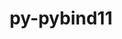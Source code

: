---
title: "py-pybind11"
layout: cache
categories: [package, develop-2023-11-26]
meta: {"versions": ["2.10.1", "2.11.0", "2.11.1"], "compilers": ["apple-clang@=15.0.0", "gcc@=11.1.0", "gcc@=11.3.0", "gcc@=11.4.0", "gcc@=12.3.0", "gcc@=7.5.0", "gcc@=9.4.0", "oneapi@=2023.2.0"], "oss": ["ubuntu18.04", "ubuntu20.04", "ubuntu22.04", "ventura"], "platforms": ["darwin", "linux"], "targets": ["aarch64", "neoverse_v1", "ppc64le", "x86_64_v3"], "stacks": ["data-vis-sdk", "e4s", "e4s-neoverse_v1", "e4s-oneapi", "e4s-power", "e4s-rocm-external", "ml-darwin-aarch64-mps", "ml-linux-x86_64-cpu", "ml-linux-x86_64-cuda", "ml-linux-x86_64-rocm", "radiuss", "root", "tutorial"], "num_specs": 30, "num_specs_by_stack": {"root": 30, "ml-darwin-aarch64-mps": 3, "e4s-neoverse_v1": 4, "radiuss": 1, "e4s-power": 4, "data-vis-sdk": 1, "e4s": 5, "e4s-rocm-external": 1, "e4s-oneapi": 5, "ml-linux-x86_64-cpu": 6, "ml-linux-x86_64-rocm": 6, "ml-linux-x86_64-cuda": 6, "tutorial": 1}}
spec_details: [{"hash": "filvboofcn342qrudbioakmmomhai6h4", "compiler": "apple-clang@=15.0.0", "versions": ["2.11.0"], "os": "ventura", "platform": "darwin", "target": "aarch64", "variants": ["build_system=cmake", "build_type=Release", "generator=ninja", "~ipo"], "stacks": ["root", "ml-darwin-aarch64-mps"], "size": "-", "tarball": "https://binaries.spack.io/releases/develop-2023-11-26/build_cache/darwin-ventura-aarch64/apple-clang-15.0.0/py-pybind11-2.11.0/darwin-ventura-aarch64-apple-clang-15.0.0-py-pybind11-2.11.0-filvboofcn342qrudbioakmmomhai6h4.spack"}, {"hash": "fftnso4uefjuypnzh4u34v6ch2zjdatn", "compiler": "apple-clang@=15.0.0", "versions": ["2.10.1"], "os": "ventura", "platform": "darwin", "target": "aarch64", "variants": ["build_system=cmake", "build_type=Release", "generator=ninja", "~ipo"], "stacks": ["root", "ml-darwin-aarch64-mps"], "size": "-", "tarball": "https://binaries.spack.io/releases/develop-2023-11-26/build_cache/darwin-ventura-aarch64/apple-clang-15.0.0/py-pybind11-2.10.1/darwin-ventura-aarch64-apple-clang-15.0.0-py-pybind11-2.10.1-fftnso4uefjuypnzh4u34v6ch2zjdatn.spack"}, {"hash": "ckaygiqsgrvtjzwcfy4sqxls34nwagyl", "compiler": "apple-clang@=15.0.0", "versions": ["2.11.0"], "os": "ventura", "platform": "darwin", "target": "aarch64", "variants": ["build_system=cmake", "build_type=Release", "generator=ninja", "~ipo"], "stacks": ["root", "ml-darwin-aarch64-mps"], "size": "-", "tarball": "https://binaries.spack.io/releases/develop-2023-11-26/build_cache/darwin-ventura-aarch64/apple-clang-15.0.0/py-pybind11-2.11.0/darwin-ventura-aarch64-apple-clang-15.0.0-py-pybind11-2.11.0-ckaygiqsgrvtjzwcfy4sqxls34nwagyl.spack"}, {"hash": "fltw4age3e32veacwfl7liopfjhrungu", "compiler": "gcc@=11.4.0", "versions": ["2.11.1"], "os": "ubuntu20.04", "platform": "linux", "target": "neoverse_v1", "variants": ["build_system=cmake", "build_type=Release", "generator=ninja", "~ipo"], "stacks": ["root", "e4s-neoverse_v1"], "size": "-", "tarball": "https://binaries.spack.io/releases/develop-2023-11-26/build_cache/linux-ubuntu20.04-neoverse_v1/gcc-11.4.0/py-pybind11-2.11.1/linux-ubuntu20.04-neoverse_v1-gcc-11.4.0-py-pybind11-2.11.1-fltw4age3e32veacwfl7liopfjhrungu.spack"}, {"hash": "wle5432ktoxulhua3g25bbpsc2bwwrzx", "compiler": "gcc@=7.5.0", "versions": ["2.11.1"], "os": "ubuntu18.04", "platform": "linux", "target": "x86_64_v3", "variants": ["build_system=cmake", "build_type=Release", "generator=ninja", "~ipo"], "stacks": ["root", "radiuss"], "size": "-", "tarball": "https://binaries.spack.io/releases/develop-2023-11-26/build_cache/linux-ubuntu18.04-x86_64_v3/gcc-7.5.0/py-pybind11-2.11.1/linux-ubuntu18.04-x86_64_v3-gcc-7.5.0-py-pybind11-2.11.1-wle5432ktoxulhua3g25bbpsc2bwwrzx.spack"}, {"hash": "4if2ibjcijky3z67j5s6ru7aehqaoj2w", "compiler": "gcc@=11.4.0", "versions": ["2.11.0"], "os": "ubuntu20.04", "platform": "linux", "target": "neoverse_v1", "variants": ["build_system=cmake", "build_type=Release", "generator=ninja", "~ipo"], "stacks": ["root", "e4s-neoverse_v1"], "size": "-", "tarball": "https://binaries.spack.io/releases/develop-2023-11-26/build_cache/linux-ubuntu20.04-neoverse_v1/gcc-11.4.0/py-pybind11-2.11.0/linux-ubuntu20.04-neoverse_v1-gcc-11.4.0-py-pybind11-2.11.0-4if2ibjcijky3z67j5s6ru7aehqaoj2w.spack"}, {"hash": "mrubkglh67wg73tjjzcfjt4zepfxjt44", "compiler": "gcc@=11.4.0", "versions": ["2.11.0"], "os": "ubuntu20.04", "platform": "linux", "target": "neoverse_v1", "variants": ["build_system=cmake", "build_type=Release", "generator=ninja", "~ipo"], "stacks": ["root", "e4s-neoverse_v1"], "size": "-", "tarball": "https://binaries.spack.io/releases/develop-2023-11-26/build_cache/linux-ubuntu20.04-neoverse_v1/gcc-11.4.0/py-pybind11-2.11.0/linux-ubuntu20.04-neoverse_v1-gcc-11.4.0-py-pybind11-2.11.0-mrubkglh67wg73tjjzcfjt4zepfxjt44.spack"}, {"hash": "mciir5zani247bcxgtjiq5nb4dj2qruy", "compiler": "gcc@=11.4.0", "versions": ["2.11.0"], "os": "ubuntu20.04", "platform": "linux", "target": "neoverse_v1", "variants": ["build_system=cmake", "build_type=Release", "generator=ninja", "~ipo"], "stacks": ["root", "e4s-neoverse_v1"], "size": "-", "tarball": "https://binaries.spack.io/releases/develop-2023-11-26/build_cache/linux-ubuntu20.04-neoverse_v1/gcc-11.4.0/py-pybind11-2.11.0/linux-ubuntu20.04-neoverse_v1-gcc-11.4.0-py-pybind11-2.11.0-mciir5zani247bcxgtjiq5nb4dj2qruy.spack"}, {"hash": "pfah57e3i2aafhfm65e462ihg5r6c37v", "compiler": "gcc@=9.4.0", "versions": ["2.11.1"], "os": "ubuntu20.04", "platform": "linux", "target": "ppc64le", "variants": ["build_system=cmake", "build_type=Release", "generator=ninja", "~ipo"], "stacks": ["root", "e4s-power"], "size": "-", "tarball": "https://binaries.spack.io/releases/develop-2023-11-26/build_cache/linux-ubuntu20.04-ppc64le/gcc-9.4.0/py-pybind11-2.11.1/linux-ubuntu20.04-ppc64le-gcc-9.4.0-py-pybind11-2.11.1-pfah57e3i2aafhfm65e462ihg5r6c37v.spack"}, {"hash": "4vqi4b34q2xmo36nn32ku2z2otm7lijr", "compiler": "gcc@=9.4.0", "versions": ["2.11.0"], "os": "ubuntu20.04", "platform": "linux", "target": "ppc64le", "variants": ["build_system=cmake", "build_type=Release", "generator=ninja", "~ipo"], "stacks": ["root", "e4s-power"], "size": "-", "tarball": "https://binaries.spack.io/releases/develop-2023-11-26/build_cache/linux-ubuntu20.04-ppc64le/gcc-9.4.0/py-pybind11-2.11.0/linux-ubuntu20.04-ppc64le-gcc-9.4.0-py-pybind11-2.11.0-4vqi4b34q2xmo36nn32ku2z2otm7lijr.spack"}, {"hash": "bymuknbihok2oe37d4vi6qt6zvexfbds", "compiler": "gcc@=9.4.0", "versions": ["2.11.0"], "os": "ubuntu20.04", "platform": "linux", "target": "ppc64le", "variants": ["build_system=cmake", "build_type=Release", "generator=ninja", "~ipo"], "stacks": ["root", "e4s-power"], "size": "-", "tarball": "https://binaries.spack.io/releases/develop-2023-11-26/build_cache/linux-ubuntu20.04-ppc64le/gcc-9.4.0/py-pybind11-2.11.0/linux-ubuntu20.04-ppc64le-gcc-9.4.0-py-pybind11-2.11.0-bymuknbihok2oe37d4vi6qt6zvexfbds.spack"}, {"hash": "vxq7usrequ5f2vpcvatjsuug7y7sfj5g", "compiler": "gcc@=9.4.0", "versions": ["2.11.0"], "os": "ubuntu20.04", "platform": "linux", "target": "ppc64le", "variants": ["build_system=cmake", "build_type=Release", "generator=ninja", "~ipo"], "stacks": ["root", "e4s-power"], "size": "-", "tarball": "https://binaries.spack.io/releases/develop-2023-11-26/build_cache/linux-ubuntu20.04-ppc64le/gcc-9.4.0/py-pybind11-2.11.0/linux-ubuntu20.04-ppc64le-gcc-9.4.0-py-pybind11-2.11.0-vxq7usrequ5f2vpcvatjsuug7y7sfj5g.spack"}, {"hash": "j7tso23ftbbpgit6asrpqrvpomykiisk", "compiler": "gcc@=11.1.0", "versions": ["2.11.1"], "os": "ubuntu20.04", "platform": "linux", "target": "x86_64_v3", "variants": ["build_system=cmake", "build_type=Release", "generator=ninja", "~ipo"], "stacks": ["root", "data-vis-sdk"], "size": "-", "tarball": "https://binaries.spack.io/releases/develop-2023-11-26/build_cache/linux-ubuntu20.04-x86_64_v3/gcc-11.1.0/py-pybind11-2.11.1/linux-ubuntu20.04-x86_64_v3-gcc-11.1.0-py-pybind11-2.11.1-j7tso23ftbbpgit6asrpqrvpomykiisk.spack"}, {"hash": "ahrvntwpgeek2asgcuo2p2ms546cnl2v", "compiler": "gcc@=11.4.0", "versions": ["2.11.1"], "os": "ubuntu20.04", "platform": "linux", "target": "x86_64_v3", "variants": ["build_system=cmake", "build_type=Release", "generator=ninja", "~ipo"], "stacks": ["root", "e4s", "e4s-rocm-external"], "size": "-", "tarball": "https://binaries.spack.io/releases/develop-2023-11-26/build_cache/linux-ubuntu20.04-x86_64_v3/gcc-11.4.0/py-pybind11-2.11.1/linux-ubuntu20.04-x86_64_v3-gcc-11.4.0-py-pybind11-2.11.1-ahrvntwpgeek2asgcuo2p2ms546cnl2v.spack"}, {"hash": "agrq2edul6zf3mgdxcjpb653sgrjmngr", "compiler": "gcc@=11.4.0", "versions": ["2.11.1"], "os": "ubuntu20.04", "platform": "linux", "target": "x86_64_v3", "variants": ["build_system=cmake", "build_type=Release", "generator=ninja", "~ipo"], "stacks": ["root", "e4s"], "size": "-", "tarball": "https://binaries.spack.io/releases/develop-2023-11-26/build_cache/linux-ubuntu20.04-x86_64_v3/gcc-11.4.0/py-pybind11-2.11.1/linux-ubuntu20.04-x86_64_v3-gcc-11.4.0-py-pybind11-2.11.1-agrq2edul6zf3mgdxcjpb653sgrjmngr.spack"}, {"hash": "kkkzx7cdemdzn6ec7plz3dba33wp7wns", "compiler": "gcc@=11.4.0", "versions": ["2.11.0"], "os": "ubuntu20.04", "platform": "linux", "target": "x86_64_v3", "variants": ["build_system=cmake", "build_type=Release", "generator=ninja", "~ipo"], "stacks": ["root", "e4s"], "size": "-", "tarball": "https://binaries.spack.io/releases/develop-2023-11-26/build_cache/linux-ubuntu20.04-x86_64_v3/gcc-11.4.0/py-pybind11-2.11.0/linux-ubuntu20.04-x86_64_v3-gcc-11.4.0-py-pybind11-2.11.0-kkkzx7cdemdzn6ec7plz3dba33wp7wns.spack"}, {"hash": "2cmjtbfqww2q7df72cc3qyv2jgerwcxd", "compiler": "gcc@=11.4.0", "versions": ["2.11.0"], "os": "ubuntu20.04", "platform": "linux", "target": "x86_64_v3", "variants": ["build_system=cmake", "build_type=Release", "generator=ninja", "~ipo"], "stacks": ["root", "e4s"], "size": "-", "tarball": "https://binaries.spack.io/releases/develop-2023-11-26/build_cache/linux-ubuntu20.04-x86_64_v3/gcc-11.4.0/py-pybind11-2.11.0/linux-ubuntu20.04-x86_64_v3-gcc-11.4.0-py-pybind11-2.11.0-2cmjtbfqww2q7df72cc3qyv2jgerwcxd.spack"}, {"hash": "u53qb7ucjz7qimab4r2bdivcebzandyh", "compiler": "gcc@=11.4.0", "versions": ["2.11.0"], "os": "ubuntu20.04", "platform": "linux", "target": "x86_64_v3", "variants": ["build_system=cmake", "build_type=Release", "generator=ninja", "~ipo"], "stacks": ["root", "e4s"], "size": "-", "tarball": "https://binaries.spack.io/releases/develop-2023-11-26/build_cache/linux-ubuntu20.04-x86_64_v3/gcc-11.4.0/py-pybind11-2.11.0/linux-ubuntu20.04-x86_64_v3-gcc-11.4.0-py-pybind11-2.11.0-u53qb7ucjz7qimab4r2bdivcebzandyh.spack"}, {"hash": "f43d43khr36n2qnup6uqt3fyqm4lngg6", "compiler": "oneapi@=2023.2.0", "versions": ["2.11.1"], "os": "ubuntu20.04", "platform": "linux", "target": "x86_64_v3", "variants": ["build_system=cmake", "build_type=Release", "generator=ninja", "~ipo"], "stacks": ["e4s-oneapi", "root"], "size": "-", "tarball": "https://binaries.spack.io/releases/develop-2023-11-26/build_cache/linux-ubuntu20.04-x86_64_v3/oneapi-2023.2.0/py-pybind11-2.11.1/linux-ubuntu20.04-x86_64_v3-oneapi-2023.2.0-py-pybind11-2.11.1-f43d43khr36n2qnup6uqt3fyqm4lngg6.spack"}, {"hash": "4stzzeed62ubdxapja33e2wlcpygsbdz", "compiler": "oneapi@=2023.2.0", "versions": ["2.10.1"], "os": "ubuntu20.04", "platform": "linux", "target": "x86_64_v3", "variants": ["build_system=cmake", "build_type=Release", "generator=ninja", "~ipo"], "stacks": ["e4s-oneapi", "root"], "size": "-", "tarball": "https://binaries.spack.io/releases/develop-2023-11-26/build_cache/linux-ubuntu20.04-x86_64_v3/oneapi-2023.2.0/py-pybind11-2.10.1/linux-ubuntu20.04-x86_64_v3-oneapi-2023.2.0-py-pybind11-2.10.1-4stzzeed62ubdxapja33e2wlcpygsbdz.spack"}, {"hash": "56y3h3f3vfka4fkxfuk7k7dfrca577ei", "compiler": "oneapi@=2023.2.0", "versions": ["2.10.1"], "os": "ubuntu20.04", "platform": "linux", "target": "x86_64_v3", "variants": ["build_system=cmake", "build_type=Release", "generator=ninja", "~ipo"], "stacks": ["e4s-oneapi", "root"], "size": "-", "tarball": "https://binaries.spack.io/releases/develop-2023-11-26/build_cache/linux-ubuntu20.04-x86_64_v3/oneapi-2023.2.0/py-pybind11-2.10.1/linux-ubuntu20.04-x86_64_v3-oneapi-2023.2.0-py-pybind11-2.10.1-56y3h3f3vfka4fkxfuk7k7dfrca577ei.spack"}, {"hash": "wau4ircwoorz7o2c7sccu72zfhf5mtgf", "compiler": "oneapi@=2023.2.0", "versions": ["2.10.1"], "os": "ubuntu20.04", "platform": "linux", "target": "x86_64_v3", "variants": ["build_system=cmake", "build_type=Release", "generator=ninja", "~ipo"], "stacks": ["e4s-oneapi", "root"], "size": "-", "tarball": "https://binaries.spack.io/releases/develop-2023-11-26/build_cache/linux-ubuntu20.04-x86_64_v3/oneapi-2023.2.0/py-pybind11-2.10.1/linux-ubuntu20.04-x86_64_v3-oneapi-2023.2.0-py-pybind11-2.10.1-wau4ircwoorz7o2c7sccu72zfhf5mtgf.spack"}, {"hash": "3faoxtzmldbp367zqkfwge4genvqjipc", "compiler": "oneapi@=2023.2.0", "versions": ["2.11.1"], "os": "ubuntu20.04", "platform": "linux", "target": "x86_64_v3", "variants": ["build_system=cmake", "build_type=Release", "generator=ninja", "~ipo"], "stacks": ["e4s-oneapi", "root"], "size": "-", "tarball": "https://binaries.spack.io/releases/develop-2023-11-26/build_cache/linux-ubuntu20.04-x86_64_v3/oneapi-2023.2.0/py-pybind11-2.11.1/linux-ubuntu20.04-x86_64_v3-oneapi-2023.2.0-py-pybind11-2.11.1-3faoxtzmldbp367zqkfwge4genvqjipc.spack"}, {"hash": "7lmgzqfw6tnxmqnb2fxe6icffzkcvlro", "compiler": "gcc@=11.3.0", "versions": ["2.11.0"], "os": "ubuntu22.04", "platform": "linux", "target": "x86_64_v3", "variants": ["build_system=cmake", "build_type=Release", "generator=ninja", "~ipo"], "stacks": ["root", "ml-linux-x86_64-cpu", "ml-linux-x86_64-rocm", "ml-linux-x86_64-cuda"], "size": "-", "tarball": "https://binaries.spack.io/releases/develop-2023-11-26/build_cache/linux-ubuntu22.04-x86_64_v3/gcc-11.3.0/py-pybind11-2.11.0/linux-ubuntu22.04-x86_64_v3-gcc-11.3.0-py-pybind11-2.11.0-7lmgzqfw6tnxmqnb2fxe6icffzkcvlro.spack"}, {"hash": "f23hu4pksiv3itsxv6e3zczuxpsmv3gg", "compiler": "gcc@=11.3.0", "versions": ["2.10.1"], "os": "ubuntu22.04", "platform": "linux", "target": "x86_64_v3", "variants": ["build_system=cmake", "build_type=Release", "generator=ninja", "~ipo"], "stacks": ["root", "ml-linux-x86_64-cpu", "ml-linux-x86_64-rocm", "ml-linux-x86_64-cuda"], "size": "-", "tarball": "https://binaries.spack.io/releases/develop-2023-11-26/build_cache/linux-ubuntu22.04-x86_64_v3/gcc-11.3.0/py-pybind11-2.10.1/linux-ubuntu22.04-x86_64_v3-gcc-11.3.0-py-pybind11-2.10.1-f23hu4pksiv3itsxv6e3zczuxpsmv3gg.spack"}, {"hash": "d3wqavrla2qnp7umvt4h4gxaayuiw4kn", "compiler": "gcc@=11.3.0", "versions": ["2.11.0"], "os": "ubuntu22.04", "platform": "linux", "target": "x86_64_v3", "variants": ["build_system=cmake", "build_type=Release", "generator=ninja", "~ipo"], "stacks": ["root", "ml-linux-x86_64-cpu", "ml-linux-x86_64-rocm", "ml-linux-x86_64-cuda"], "size": "-", "tarball": "https://binaries.spack.io/releases/develop-2023-11-26/build_cache/linux-ubuntu22.04-x86_64_v3/gcc-11.3.0/py-pybind11-2.11.0/linux-ubuntu22.04-x86_64_v3-gcc-11.3.0-py-pybind11-2.11.0-d3wqavrla2qnp7umvt4h4gxaayuiw4kn.spack"}, {"hash": "qj25sdincgk6md4injtqupctiij7dtdq", "compiler": "gcc@=11.3.0", "versions": ["2.11.1"], "os": "ubuntu22.04", "platform": "linux", "target": "x86_64_v3", "variants": ["build_system=cmake", "build_type=Release", "generator=ninja", "~ipo"], "stacks": ["root", "ml-linux-x86_64-cpu", "ml-linux-x86_64-rocm", "ml-linux-x86_64-cuda"], "size": "-", "tarball": "https://binaries.spack.io/releases/develop-2023-11-26/build_cache/linux-ubuntu22.04-x86_64_v3/gcc-11.3.0/py-pybind11-2.11.1/linux-ubuntu22.04-x86_64_v3-gcc-11.3.0-py-pybind11-2.11.1-qj25sdincgk6md4injtqupctiij7dtdq.spack"}, {"hash": "uhkxapucsbswlqsadukj4tntjsyxwuji", "compiler": "gcc@=11.3.0", "versions": ["2.11.1"], "os": "ubuntu22.04", "platform": "linux", "target": "x86_64_v3", "variants": ["build_system=cmake", "build_type=Release", "generator=ninja", "~ipo"], "stacks": ["root", "ml-linux-x86_64-cpu", "ml-linux-x86_64-rocm", "ml-linux-x86_64-cuda"], "size": "-", "tarball": "https://binaries.spack.io/releases/develop-2023-11-26/build_cache/linux-ubuntu22.04-x86_64_v3/gcc-11.3.0/py-pybind11-2.11.1/linux-ubuntu22.04-x86_64_v3-gcc-11.3.0-py-pybind11-2.11.1-uhkxapucsbswlqsadukj4tntjsyxwuji.spack"}, {"hash": "p7yeuwhfoofxohqjdqedglef6uokv4y2", "compiler": "gcc@=11.3.0", "versions": ["2.11.0"], "os": "ubuntu22.04", "platform": "linux", "target": "x86_64_v3", "variants": ["build_system=cmake", "build_type=Release", "generator=ninja", "~ipo"], "stacks": ["root", "ml-linux-x86_64-cpu", "ml-linux-x86_64-rocm", "ml-linux-x86_64-cuda"], "size": "-", "tarball": "https://binaries.spack.io/releases/develop-2023-11-26/build_cache/linux-ubuntu22.04-x86_64_v3/gcc-11.3.0/py-pybind11-2.11.0/linux-ubuntu22.04-x86_64_v3-gcc-11.3.0-py-pybind11-2.11.0-p7yeuwhfoofxohqjdqedglef6uokv4y2.spack"}, {"hash": "ts4wojuddaoa232ezgdng4wkraqpgaet", "compiler": "gcc@=12.3.0", "versions": ["2.11.0"], "os": "ubuntu22.04", "platform": "linux", "target": "x86_64_v3", "variants": ["build_system=cmake", "build_type=Release", "generator=ninja", "~ipo"], "stacks": ["root", "tutorial"], "size": "-", "tarball": "https://binaries.spack.io/releases/develop-2023-11-26/build_cache/linux-ubuntu22.04-x86_64_v3/gcc-12.3.0/py-pybind11-2.11.0/linux-ubuntu22.04-x86_64_v3-gcc-12.3.0-py-pybind11-2.11.0-ts4wojuddaoa232ezgdng4wkraqpgaet.spack"}]
---